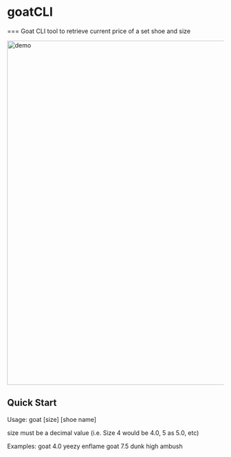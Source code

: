 # goatCLI
===
Goat CLI tool to retrieve current price of a set shoe and size

 <img  src="https://pdawg.reeee.ee/RxkAJE.png" width="800" alt="demo" title="demo"/>


## Quick Start

Usage:
  goat [size] [shoe name]
  
  size must be a decimal value (i.e. Size 4 would be 4.0, 5 as 5.0, etc)

Examples:
  goat 4.0 yeezy enflame
  goat 7.5 dunk high ambush
